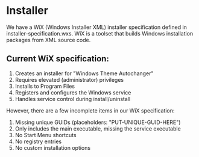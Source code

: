 # Installer

We have a WiX (Windows Installer XML) installer specification defined in installer-specification.wxs. WiX is a toolset that builds Windows installation packages from XML source code.

## Current WiX specification:
1. Creates an installer for "Windows Theme Autochanger"
2. Requires elevated (administrator) privileges
3. Installs to Program Files
4. Registers and configures the Windows service
5. Handles service control during install/uninstall

However, there are a few incomplete items in our WiX specification:
1. Missing unique GUIDs (placeholders: "PUT-UNIQUE-GUID-HERE")
2. Only includes the main executable, missing the service executable
3. No Start Menu shortcuts
4. No registry entries
5. No custom installation options
